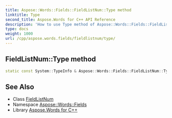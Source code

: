 ```yaml
---
title: Aspose::Words::Fields::FieldListNum::Type method
linktitle: Type
second_title: Aspose.Words for C++ API Reference
description: 'How to use Type method of Aspose::Words::Fields::FieldListNum class in C++.'
type: docs
weight: 1000
url: /cpp/aspose.words.fields/fieldlistnum/type/
---
```

## FieldListNum::Type method




```cpp
static const System::TypeInfo & Aspose::Words::Fields::FieldListNum::Type()
```

## See Also

* Class [FieldListNum](../)
* Namespace [Aspose::Words::Fields](../../)
* Library [Aspose.Words for C++](../../../)

